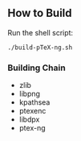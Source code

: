 ## How to Build

Run the shell script:

    ./build-pTeX-ng.sh

### Building Chain

* zlib
* libpng
* kpathsea
* ptexenc
* libdpx
* ptex-ng
